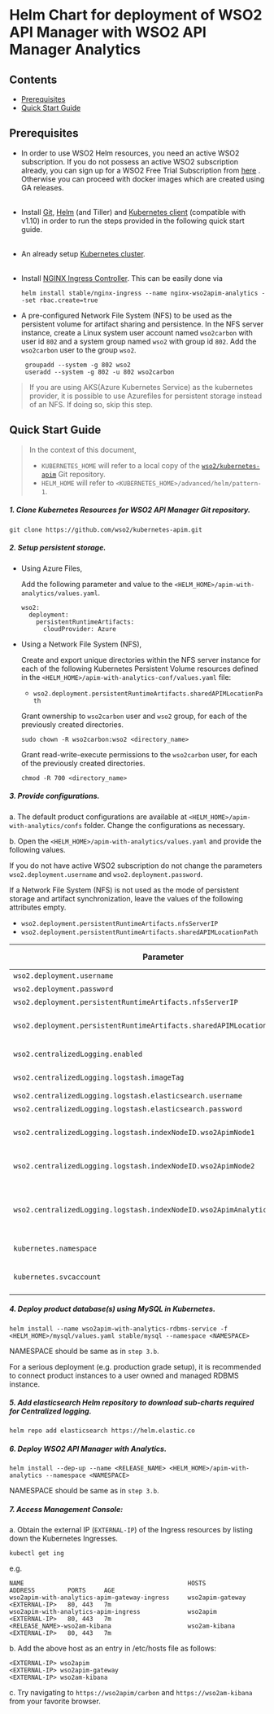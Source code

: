 # Helm Chart for deployment of WSO2 API Manager with WSO2 API Manager Analytics

## Contents

* [Prerequisites](#prerequisites)
* [Quick Start Guide](#quick-start-guide)

## Prerequisites

* In order to use WSO2 Helm resources, you need an active WSO2 subscription. If you do not possess an active WSO2
  subscription already, you can sign up for a WSO2 Free Trial Subscription from [here](https://wso2.com/free-trial-subscription)
  . Otherwise you can proceed with docker images which are created using GA releases.<br><br>

* Install [Git](https://git-scm.com/book/en/v2/Getting-Started-Installing-Git), [Helm](https://github.com/kubernetes/helm/blob/master/docs/install.md)
(and Tiller) and [Kubernetes client](https://kubernetes.io/docs/tasks/tools/install-kubectl/) (compatible with v1.10) in order to run the 
steps provided in the following quick start guide.<br><br>

* An already setup [Kubernetes cluster](https://kubernetes.io/docs/setup/pick-right-solution/).<br><br>

* Install [NGINX Ingress Controller](https://kubernetes.github.io/ingress-nginx/deploy/). This can be easily done via
 
  ```
  helm install stable/nginx-ingress --name nginx-wso2apim-analytics --set rbac.create=true
  ```
  
* A pre-configured Network File System (NFS) to be used as the persistent volume for artifact sharing and persistence.
In the NFS server instance, create a Linux system user account named `wso2carbon` with user id `802` and a system group named `wso2` with group id `802`.
Add the `wso2carbon` user to the group `wso2`.

  ```
   groupadd --system -g 802 wso2
   useradd --system -g 802 -u 802 wso2carbon
  ```

> If you are using AKS(Azure Kubernetes Service) as the kubernetes provider, it is possible to use Azurefiles for persistent storage instead of an NFS. If doing so, skip this step.
  
## Quick Start Guide    

>In the context of this document, <br>
>* `KUBERNETES_HOME` will refer to a local copy of the [`wso2/kubernetes-apim`](https://github.com/wso2/kubernetes-apim/)
Git repository. <br>
>* `HELM_HOME` will refer to `<KUBERNETES_HOME>/advanced/helm/pattern-1`. <br>

##### 1. Clone Kubernetes Resources for WSO2 API Manager Git repository.

```
git clone https://github.com/wso2/kubernetes-apim.git
```

##### 2. Setup persistent storage.

* Using Azure Files,
  
  Add the following parameter and value to the `<HELM_HOME>/apim-with-analytics/values.yaml`.
  ```
  wso2:
    deployment:
      persistentRuntimeArtifacts:
        cloudProvider: Azure
  ```
  
* Using a Network File System (NFS),

  Create and export unique directories within the NFS server instance for each of the following Kubernetes Persistent Volume
  resources defined in the `<HELM_HOME>/apim-with-analytics-conf/values.yaml` file:

  * `wso2.deployment.persistentRuntimeArtifacts.sharedAPIMLocationPath`

  Grant ownership to `wso2carbon` user and `wso2` group, for each of the previously created directories.

  ```
  sudo chown -R wso2carbon:wso2 <directory_name>
  ```

  Grant read-write-execute permissions to the `wso2carbon` user, for each of the previously created directories.

  ```
  chmod -R 700 <directory_name>
  ```

##### 3. Provide configurations.

a. The default product configurations are available at `<HELM_HOME>/apim-with-analytics/confs` folder. Change the
configurations as necessary.

b. Open the `<HELM_HOME>/apim-with-analytics/values.yaml` and provide the following values.

If you do not have active WSO2 subscription do not change the parameters `wso2.deployment.username` and `wso2.deployment.password`.

If a Network File System (NFS) is not used as the mode of persistent storage and artifact synchronization, leave the values of the following
attributes empty.

  * `wso2.deployment.persistentRuntimeArtifacts.nfsServerIP`
  * `wso2.deployment.persistentRuntimeArtifacts.sharedAPIMLocationPath`

| Parameter                                                                   | Description                                                                               | Default Value               |
|-----------------------------------------------------------------------------|-------------------------------------------------------------------------------------------|-----------------------------|
| `wso2.deployment.username`                                                  | Your WSO2 username                                                                        | ""                          |
| `wso2.deployment.password`                                                  | Your WSO2 password                                                                        | ""                          |                                            |
| `wso2.deployment.persistentRuntimeArtifacts.nfsServerIP`                    | NFS Server IP                                                                             | **None**                       | 
| `wso2.deployment.persistentRuntimeArtifacts.sharedAPIMLocationPath`         | NFS shared deployment directory (`<APIM_HOME>/repository/deployment`) location for API Manager deployment   | **None**      |
| `wso2.centralizedLogging.enabled`                                           | Enable Centralized logging for WSO2 components                                            | true                        |                                                                                         |                             |    
| `wso2.centralizedLogging.logstash.imageTag`                                 | Logstash Sidecar container image tag                                                      | 7.2.0                       |  
| `wso2.centralizedLogging.logstash.elasticsearch.username`                   | Elasticsearch username                                                                    | elastic                     |  
| `wso2.centralizedLogging.logstash.elasticsearch.password`                   | Elasticsearch password                                                                    | changeme                    |  
| `wso2.centralizedLogging.logstash.indexNodeID.wso2ApimNode1`                | Elasticsearch APIM Node 1 log index ID(index name: ${NODE_ID}-${NODE_IP})                 | wso2-apim-node-1            |  
| `wso2.centralizedLogging.logstash.indexNodeID.wso2ApimNode2`                | Elasticsearch APIM Node 2 log index ID(index name: ${NODE_ID}-${NODE_IP})                 | wso2-apim-node-2            |  
| `wso2.centralizedLogging.logstash.indexNodeID.wso2ApimAnalyticsWorkerNode`  | Elasticsearch APIM Analytics Worker Node log index ID(index name: ${NODE_ID}-${NODE_IP})  | wso2-apim-analytics-worker-node |  
| `kubernetes.namespace`                                                      | Kubernetes Namespace in which the resources are deployed                                  | wso2                        |
| `kubernetes.svcaccount`                                                     | Kubernetes Service Account in the `namespace` to which product instance pods are attached | wso2svc-account             |


##### 4. Deploy product database(s) using MySQL in Kubernetes.

```
helm install --name wso2apim-with-analytics-rdbms-service -f <HELM_HOME>/mysql/values.yaml stable/mysql --namespace <NAMESPACE>
```

NAMESPACE should be same as in `step 3.b`.

For a serious deployment (e.g. production grade setup), it is recommended to connect product instances to a user owned and managed RDBMS instance.
##### 5. Add elasticsearch Helm repository to download sub-charts required for Centralized logging.
         
```
helm repo add elasticsearch https://helm.elastic.co
```

##### 6. Deploy WSO2 API Manager with Analytics.

```
helm install --dep-up --name <RELEASE_NAME> <HELM_HOME>/apim-with-analytics --namespace <NAMESPACE>
```

NAMESPACE should be same as in `step 3.b`.

##### 7. Access Management Console:

a. Obtain the external IP (`EXTERNAL-IP`) of the Ingress resources by listing down the Kubernetes Ingresses.

  ```
  kubectl get ing
  ```

e.g.

```
NAME                                             HOSTS                       ADDRESS         PORTS     AGE
wso2apim-with-analytics-apim-gateway-ingress     wso2apim-gateway            <EXTERNAL-IP>   80, 443   7m
wso2apim-with-analytics-apim-ingress             wso2apim                    <EXTERNAL-IP>   80, 443   7m
<RELEASE_NAME>-wso2am-kibana                     wso2am-kibana               <EXTERNAL-IP>   80, 443   7m
```

b. Add the above host as an entry in /etc/hosts file as follows:

  ```
  <EXTERNAL-IP>	wso2apim
  <EXTERNAL-IP>	wso2apim-gateway
  <EXTERNAL-IP> wso2am-kibana
  ```

c. Try navigating to `https://wso2apim/carbon` and `https://wso2am-kibana` from your favorite browser.
